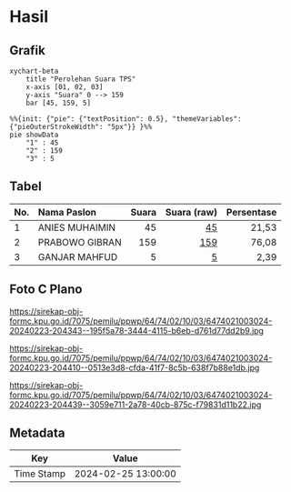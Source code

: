 # Hasil

## Grafik

```mermaid
xychart-beta
    title "Perolehan Suara TPS"
    x-axis [01, 02, 03]
    y-axis "Suara" 0 --> 159
    bar [45, 159, 5]
```

```mermaid
%%{init: {"pie": {"textPosition": 0.5}, "themeVariables": {"pieOuterStrokeWidth": "5px"}} }%%
pie showData
    "1" : 45
    "2" : 159
    "3" : 5
```

## Tabel

| No. | Nama Paslon    | Suara | Suara (raw) | Persentase |
|:--- |:-------------- | -----:| -----------:| ----------:|
| 1   | ANIES MUHAIMIN | 45    | [45][p-1]   | 21,53      |
| 2   | PRABOWO GIBRAN | 159   | [159][p-2]  | 76,08      |
| 3   | GANJAR MAHFUD  | 5     | [5][p-3]    | 2,39       |


[p-1]: https://github.com/gigit-pemilu/pemilu-2024-64-kalimantan-timur/blob/main/pilpres/hitung-suara/sub/64-kalimantan-timur/sub/74-kota-bontang/sub/02-bontang-selatan/sub/1003-berbas-pantai/sub/024-tps/sub/paslon-1.txt
[p-2]: https://github.com/gigit-pemilu/pemilu-2024-64-kalimantan-timur/blob/main/pilpres/hitung-suara/sub/64-kalimantan-timur/sub/74-kota-bontang/sub/02-bontang-selatan/sub/1003-berbas-pantai/sub/024-tps/sub/paslon-2.txt
[p-3]: https://github.com/gigit-pemilu/pemilu-2024-64-kalimantan-timur/blob/main/pilpres/hitung-suara/sub/64-kalimantan-timur/sub/74-kota-bontang/sub/02-bontang-selatan/sub/1003-berbas-pantai/sub/024-tps/sub/paslon-3.txt

## Foto C Plano

https://sirekap-obj-formc.kpu.go.id/7075/pemilu/ppwp/64/74/02/10/03/6474021003024-20240223-204343--195f5a78-3444-4115-b6eb-d761d77dd2b9.jpg

https://sirekap-obj-formc.kpu.go.id/7075/pemilu/ppwp/64/74/02/10/03/6474021003024-20240223-204410--0513e3d8-cfda-41f7-8c5b-638f7b88e1db.jpg

https://sirekap-obj-formc.kpu.go.id/7075/pemilu/ppwp/64/74/02/10/03/6474021003024-20240223-204439--3059e711-2a78-40cb-875c-f79831d11b22.jpg


## Metadata

| Key        | Value               |
| ---------- | ------------------- |
| Time Stamp | 2024-02-25 13:00:00 |



